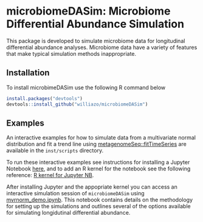microbiomeDASim: Microbiome Differential Abundance Simulation
================

This package is developed to simulate microbiome data for longitudinal
differential abundance analyses. Microbiome data have a variety of
features that make typical simulation methods inappropriate.

## Installation

To install microbimeDASim use the following R command below

``` r
install.packages("devtools")
devtools::install_github("williazo/microbiomeDASim")
```

## Examples

An interactive examples for how to simulate data from a multivariate
normal distribution and fit a trend line using
[metagenomeSeq::fitTimeSeries](https://bioconductor.org/packages/release/bioc/html/metagenomeSeq.html)
are available in the `inst/scripts` directory.

To run these interactive examples see instructions for installing a
Jupyter Notebook
[here](https://jupyter.readthedocs.io/en/latest/install.html), and to
add an R kernel for the notebook see the following reference: [R kernel
for Jupyter NB](https://github.com/IRkernel/IRkernel).

After installing Jupyter and the appopriate kernel you can access an
interactive simulation session of `microbiomeDASim` using
[mvrnorm\_demo.ipynb](https://github.com/williazo/microbiomeDASim/blob/master/inst/script/mvrnorm_demo.ipynb).
This notebook contains details on the methodology for setting up the
simulations and outlines several of the options available for simulating
longidutinal differential abundance.
